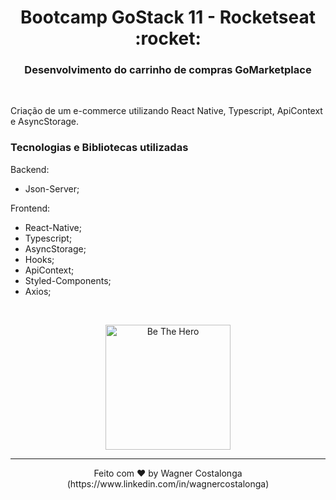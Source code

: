 <h1 align="center">Bootcamp GoStack 11 - Rocketseat :rocket:</h1>

<h3 align="center">Desenvolvimento do carrinho de compras GoMarketplace</h3>

<br />
<p>Criação de um e-commerce utilizando React Native, Typescript, ApiContext e AsyncStorage.</p>

### **Tecnologias e Bibliotecas utilizadas**

Backend:

- Json-Server;

Frontend:

- React-Native;
- Typescript;
- AsyncStorage;
- Hooks;
- ApiContext;
- Styled-Components;
- Axios;

<br />

<p align="center">
  <img alt="Be The Hero" src="https://i.ibb.co/2nPQbcn/gomarketplace.gif" width="200px" />
</p>

---
<p align="center">Feito com ♥ by Wagner Costalonga (https://www.linkedin.com/in/wagnercostalonga)</p>

